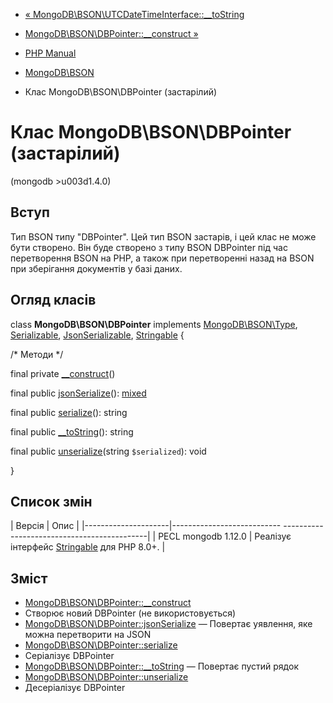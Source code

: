 - [«
MongoDB\BSON\UTCDateTimeInterface::\_\_toString](mongodb-bson-utcdatetimeinterface.tostring.md)
- [MongoDB\BSON\DBPointer::\_\_construct
»](mongodb-bson-dbpointer.construct.md)

- [PHP Manual](index.md)
- [MongoDB\BSON](book.bson.md)
- Клас MongoDB\BSON\DBPointer (застарілий)

# Клас MongoDB\BSON\DBPointer (застарілий)

(mongodb \>u003d1.4.0)

## Вступ

Тип BSON типу "DBPointer". Цей тип BSON застарів, і цей клас не
може бути створено. Він буде створено з типу BSON DBPointer під час
перетворення BSON на PHP, а також при перетворенні назад на BSON при
зберігання документів у базі даних.

## Огляд класів

class **MongoDB\BSON\DBPointer** implements
[MongoDB\BSON\Type](class.mongodb-bson-type.md),
[Serializable](class.serializable.md),
[JsonSerializable](class.jsonserializable.md),
[Stringable](class.stringable.md) {

/\* Методи \*/

final private [\_\_construct](mongodb-bson-dbpointer.construct.md)()

final public
[jsonSerialize](mongodb-bson-dbpointer.jsonserialize.md)():
[mixed](language.types.declarations.md#language.types.declarations.mixed)

final public [serialize](mongodb-bson-dbpointer.serialize.md)():
string

final public [\_\_toString](mongodb-bson-dbpointer.tostring.md)():
string

final public
[unserialize](mongodb-bson-dbpointer.unserialize.md)(string
`$serialized`): void

}

## Список змін

| Версія | Опис |
|---------------------|--------------------------- --------------------------------------------|
| PECL mongodb 1.12.0 | Реалізує інтерфейс [Stringable](class.stringable.md) для PHP 8.0+. |

## Зміст

- [MongoDB\BSON\DBPointer::\_\_construct](mongodb-bson-dbpointer.construct.md)
- Створює новий DBPointer (не використовується)
- [MongoDB\BSON\DBPointer::jsonSerialize](mongodb-bson-dbpointer.jsonserialize.md)
— Повертає уявлення, яке можна перетворити на JSON
- [MongoDB\BSON\DBPointer::serialize](mongodb-bson-dbpointer.serialize.md)
- Серіалізує DBPointer
- [MongoDB\BSON\DBPointer::\_\_toString](mongodb-bson-dbpointer.tostring.md)
— Повертає пустий рядок
- [MongoDB\BSON\DBPointer::unserialize](mongodb-bson-dbpointer.unserialize.md)
- Десеріалізує DBPointer
